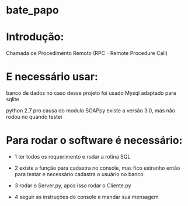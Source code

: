 # bate_papo

# Introdução:
Chamada de Procedimento Remoto (RPC - Remote Procedure Call)

# E necessário usar:

banco de dados no caso desse projeto foi usado Mysql adaptado para sqlite

python 2.7 pro causa do modulo SOAPpy existe a versão 3.0, mas não rodou no quando testei

# Para rodar o software é necessário:

- 1 ter todos os requerimento e rodar a rotina SQL

- 2 existe a função para cadastra no console, mas fico estranho então para testar e necessário
 cadastra o usuário no banco

- 3 rodar o Server.py, apos isso rodar o Cliente.py

- 4 seguir as instruções do console e mandar sua mensagem